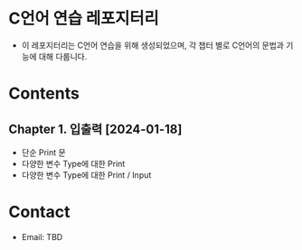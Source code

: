 # C언어 연습 레포지터리
- 이 레포지터리는 C언어 연습을 위해 생성되었으며, 각 챕터 별로 C언어의 문법과 기능에 대해 다룹니다.

# Contents
## Chapter 1. 입출력 [2024-01-18]
- 단순 Print 문
- 다양한 변수 Type에 대한 Print
- 다양한 변수 Type에 대한 Print / Input

# Contact
- Email: TBD
